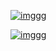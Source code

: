 [![imggg](https://i.postimg.cc/6Q9GHXCD/image234.png)](https://t.me/icrack_official)

[![imggg](https://i.postimg.cc/PH40VTSb/68747470733a2f2f692e706f73746926d672e63632f5a6d475a367247322f5052454d332e6a7067.png)](https://t.me/icrack_official)
